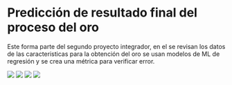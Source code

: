 # Predicción de resultado final del proceso del oro

Este forma parte del segundo proyecto integrador, en el se revisan los datos de las caracteristicas para la obtención del oro se usan modelos de ML de regresión y se crea una métrica para verificar error.

<img src = "https://img.shields.io/badge/Jupyter-F37626.svg?&style=for-the-badge&logo=Jupyter&logoColor=white"> <img src="https://img.shields.io/badge/Python-FFD43B?style=for-the-badge&logo=python&logoColor=blue" /> <img src ="https://img.shields.io/badge/scikit_learn-F7931E?style=for-the-badge&logo=scikit-learn&logoColor=white" /> <img src= "https://img.shields.io/badge/Pandas-2C2D72?style=for-the-badge&logo=pandas&logoColor=white"/> 

